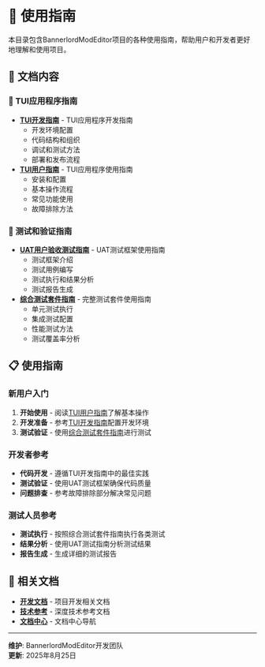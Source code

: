 # 📖 使用指南

本目录包含BannerlordModEditor项目的各种使用指南，帮助用户和开发者更好地理解和使用项目。

## 📁 文档内容

### 🎯 TUI应用程序指南
- **[TUI开发指南](TUI开发指南.md)** - TUI应用程序开发指南
  - 开发环境配置
  - 代码结构和组织
  - 调试和测试方法
  - 部署和发布流程
- **[TUI用户指南](TUI用户指南.md)** - TUI应用程序使用指南
  - 安装和配置
  - 基本操作流程
  - 常见功能使用
  - 故障排除方法

### 🧪 测试和验证指南
- **[UAT用户验收测试指南](UAT用户验收测试指南.md)** - UAT测试框架使用指南
  - 测试框架介绍
  - 测试用例编写
  - 测试执行和结果分析
  - 测试报告生成
- **[综合测试套件指南](综合测试套件指南.md)** - 完整测试套件使用指南
  - 单元测试执行
  - 集成测试配置
  - 性能测试方法
  - 测试覆盖率分析

## 📋 使用指南

### 新用户入门
1. **开始使用** - 阅读[TUI用户指南](TUI用户指南.md)了解基本操作
2. **开发准备** - 参考[TUI开发指南](TUI开发指南.md)配置开发环境
3. **测试验证** - 使用[综合测试套件指南](综合测试套件指南.md)进行测试

### 开发者参考
- **代码开发** - 遵循TUI开发指南中的最佳实践
- **测试验证** - 使用UAT测试框架确保代码质量
- **问题排查** - 参考故障排除部分解决常见问题

### 测试人员参考
- **测试执行** - 按照综合测试套件指南执行各类测试
- **结果分析** - 使用UAT测试指南分析测试结果
- **报告生成** - 生成详细的测试报告

## 🔗 相关文档

- **[开发文档](../development/)** - 项目开发相关文档
- **[技术参考](../reference/)** - 深度技术参考文档
- **[文档中心](../README.md)** - 文档中心导航

---

**维护**: BannerlordModEditor开发团队  
**更新**: 2025年8月25日